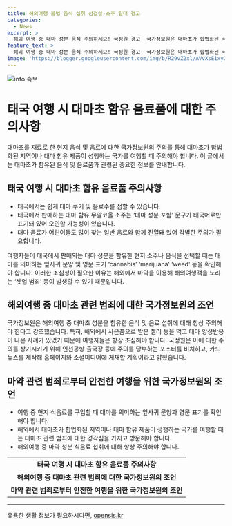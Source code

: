```yaml
---
title: 해외여행 불법 음식 섭취 삼겹살·소주 일대 경고
categories:
  - News
excerpt: >
  해외 여행 중 대마 성분 음식 주의하세요! 국정원 경고  국가정보원은 대마초가 합법화된 국가에서도 불법으로 여겨질 수 있음을 강조했다. 태국 등에서는 대마를 함유한 음료 및 음식이 일반적으로 유통되고 있으며, 식당에서는 대마를 곁들인 요리도 판매된다. 이에 대마를 의미하는 영문 표기를 확인하고, 해외에서 마약 성분을 섭취하는 것에 주의해야 한다는 국정원의 당부가 이어졌다. 특히 해외여행 중 대마 성분을 모르고 섭취한 사례도 있어 주의가 필요하다고 강조했다. 국정원은 이에 대한 주의를 당부하는 포스터를 비치하고, 카드뉴스를 제작해 홈페이지와 소셜미디어에 공개할 계획이다.
feature_text: >
  해외 여행 중 대마 성분 음식 주의하세요! 국정원 경고  국가정보원은 대마초가 합법화된 국가에서도 불법으로 여겨질 수 있음을 강조했다. 태국 등에서는 대마를 함유한 음료 및 음식이 일반적으로 유통되고 있으며, 식당에서는 대마를 곁들인 요리도 판매된다. 이에 대마를 의미하는 영문 표기를 확인하고, 해외에서 마약 성분을 섭취하는 것에 주의해야 한다는 국정원의 당부가 이어졌다. 특히 해외여행 중 대마 성분을 모르고 섭취한 사례도 있어 주의가 필요하다고 강조했다. 국정원은 이에 대한 주의를 당부하는 포스터를 비치하고, 카드뉴스를 제작해 홈페이지와 소셜미디어에 공개할 계획이다.
image: 'https://blogger.googleusercontent.com/img/b/R29vZ2xl/AVvXsEixyZcFfHzMRdzZMjFBmAUKJYCLCGyLL1o632UiGVXcaFdKo_bkvkuCioo0uUKlGfBVcT3P84aROyZIXSBEx3Aw5nCQ3pTgDom1WDC4m8eifvWiAmWEEVb4x6G_l8C0QH225ldMjyaFvpxGEBGNO37VmDTDMHGhJPq73UglMfDca1-0aw/s1600/blogspot.png'
---
```


<p><img src="https://blogger.googleusercontent.com/img/b/R29vZ2xl/AVvXsEixyZcFfHzMRdzZMjFBmAUKJYCLCGyLL1o632UiGVXcaFdKo_bkvkuCioo0uUKlGfBVcT3P84aROyZIXSBEx3Aw5nCQ3pTgDom1WDC4m8eifvWiAmWEEVb4x6G_l8C0QH225ldMjyaFvpxGEBGNO37VmDTDMHGhJPq73UglMfDca1-0aw/s1600/blogspot.png" alt="info 속보" /></p>

<h1>태국 여행 시 대마초 함유 음료품에 대한 주의사항</h1>

<p data-ke-size="size16">대마초를 재료로 한 현지 음식 및 음료에 대한 국가정보원의 주의를 통해 대마초가 합법화된 지역이나 대마 함유 제품이 성행하는 국가를 여행할 때 주의해야 합니다. 이 글에서는 대마초가 함유된 음식 및 음료품과 관련된 중요한 정보를 안내합니다.</p>

<h2 data-ke-size="size26">태국 여행 시 대마초 함유 음료품 주의사항</h2>

<ul>
  <li>태국에서는 쉽게 대마 쿠키 및 음료수를 접할 수 있습니다.</li>
  <li>태국에서 판매하는 대마 함유 무알코올 소주는 ‘대마 성분 포함’ 문구가 태국어로만 표기돼 있어 오인할 가능성이 있습니다.</li>
  <li>대마 음료가 어린이들도 많이 찾는 일반 음료와 함께 진열돼 있어 각별한 주의가 필요합니다.</li>
</ul>

<p data-ke-size="size16">여행자들이 태국에서 판매되는 대마 성분을 함유한 현지 소주나 음식을 선택할 때는 대마를 의미하는 잎사귀 문양 및 영문 표기 ‘cannabis’ ‘marijuana’ ‘weed’ 등을 확인해야 합니다. 이러한 조심성이 필요한 이유는 해외에서 마약을 이용해 해외여행객을 노리는 ‘셋업 범죄’ 등이 발생할 수 있기 때문입니다.</p>

<h2 data-ke-size="size26">해외여행 중 대마초 관련 범죄에 대한 국가정보원의 조언</h2>

<p data-ke-size="size16">국가정보원은 해외여행 중 대마초 성분을 함유한 음식 및 음료 섭취에 대해 항상 주의해야 한다고 강조했습니다. 특히, 해외에서 사은품으로 받은 젤리 등을 먹고 대마 양성반응이 나온 사례가 있었기 때문에 여행자들은 항상 조심해야 합니다. 국정원은 이에 대한 주의를 상기시키기 위해 인천공항 출국장 등에 주의를 당부하는 포스터를 비치하고, 카드뉴스를 제작해 홈페이지와 소셜미디어에 게재할 계획이라고 밝혔습니다.</p>

<h2 data-ke-size="size26">마약 관련 범죄로부터 안전한 여행을 위한 국가정보원의 조언</h2>

<ul>
  <li>여행 중 현지 식음료를 구입할 때 대마를 의미하는 잎사귀 문양과 영문 표기를 확인해야 합니다.</li>
  <li>해외에서 대마초가 합법화된 지역이나 대마 함유 제품이 성행하는 국가를 여행할 때는 대마초 관련 범죄에 대한 경각심을 가지고 방문해야 합니다.</li>
  <li>해외여행 중 마약 성분 식음료 섭취에 대해 항상 주의해야 합니다.</li>
</ul>

<table>
<tbody>
<tr>
<td style="text-align: center; height: 17px;"><b>태국 여행 시 대마초 함유 음료품 주의사항</b></td>
</tr>
<tr>
<td style="text-align: center; height: 17px;"><b>해외여행 중 대마초 관련 범죄에 대한 국가정보원의 조언</b></td>
</tr>
<tr>
<td style="text-align: center; height: 17px;"><b>마약 관련 범죄로부터 안전한 여행을 위한 국가정보원의 조언</b></td>
</tr>
</tbody>
</table>

<hr>
유용한 생활 정보가 필요하시다면, <a href="https://opensis.kr" rel="dofollow">opensis.kr</a>


